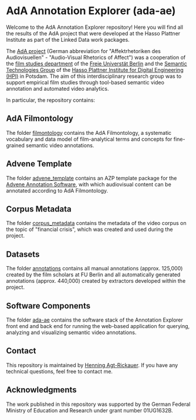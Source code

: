 # AdA Annotation Explorer (ada-ae)

Welcome to the AdA Annotation Explorer repository! Here you will find all the results of the AdA project that were developed at the Hasso Plattner Institute as part of the Linked Data work packages.

The [AdA project](https://projectada.github.io/) (German abbreviation for "Affektrhetoriken des Audiovisuellen" - "Audio-Visual Rhetorics of Affect") was a cooperation of the [film studies department](https://www.ada.cinepoetics.fu-berlin.de/en/index.html) of the [Freie Universtät Berlin](https://www.fu-berlin.de/en/) and the [Semantic Technologies Group](https://hpi.de/meinel/knowledge-tech/former-topics/semantics.html) of the [Hasso Plattner Institute for Digital Engineering (HPI)](https://hpi.de/de/index.html) in Potsdam. The aim of this interdisciplinary research group was to support empirical film studies through tool-based semantic video annotation and automated video analytics.

In particular, the repository contains:

## AdA Filmontology

The folder [filmontology](filmontology/) contains the AdA Filmontology, a systematic vocabulary and data model of film-analytical terms and concepts for fine-grained semantic video annotations.

## Advene Template

The folder [advene_template](advene_template/) contains an AZP template package for the [Advene Annotation Software](https://github.com/oaubert/advene), with which audiovisual content can be annotated according to AdA Filmontology.

## Corpus Metadata

The folder [corpus_metadata](corpus_metadata/) contains the metadata of the video corpus on the topic of "financial crisis", which was created and used during the project. 

## Datasets

The folder [annotations](annotations/) contains all manual annotations (approx. 125,000) created by the film scholars at FU Berlin and all automatically generated annotations (approx. 440,000) created by extractors developed within the project.

## Software Components

The folder [ada-ae](ada-ae/) contains the software stack of the Annotation Explorer front end and back end for running the web-based application for querying, analyzing and visualizing semantic video annotations.

## Contact

This repository is maintained by [Henning Agt-Rickauer](https://hagt.github.io/). If you have any technical questions, feel free to contact me.

## Acknowledgments

The work published in this repository was supported by the German Federal Ministry of Education and Research under grant number 01UG1632B.

